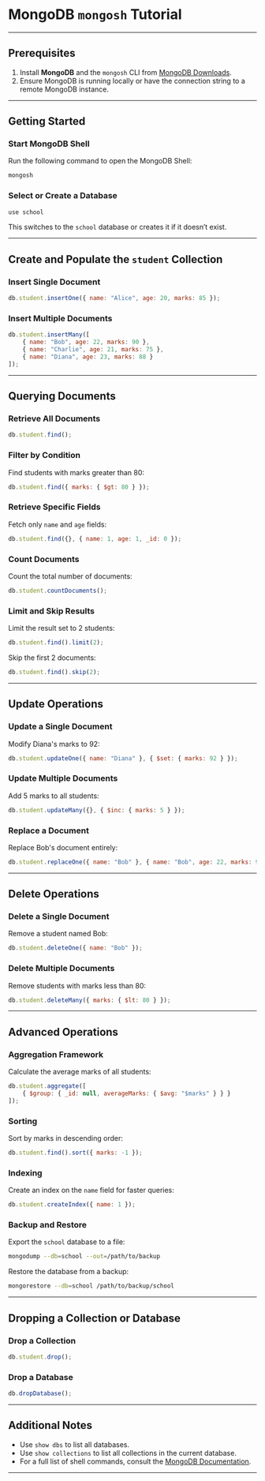 
# MongoDB `mongosh` Tutorial 


---

## Prerequisites

1. Install **MongoDB** and the `mongosh` CLI from [MongoDB Downloads](https://www.mongodb.com/try/download/shell).
2. Ensure MongoDB is running locally or have the connection string to a remote MongoDB instance.

---

## Getting Started

### Start MongoDB Shell

Run the following command to open the MongoDB Shell:
```bash
mongosh
```

### Select or Create a Database
```javascript
use school
```

This switches to the `school` database or creates it if it doesn’t exist.

---

## Create and Populate the `student` Collection

### Insert Single Document
```javascript
db.student.insertOne({ name: "Alice", age: 20, marks: 85 });
```

### Insert Multiple Documents
```javascript
db.student.insertMany([
    { name: "Bob", age: 22, marks: 90 },
    { name: "Charlie", age: 21, marks: 75 },
    { name: "Diana", age: 23, marks: 88 }
]);
```

---

## Querying Documents

### Retrieve All Documents
```javascript
db.student.find();
```

### Filter by Condition
Find students with marks greater than 80:
```javascript
db.student.find({ marks: { $gt: 80 } });
```

### Retrieve Specific Fields
Fetch only `name` and `age` fields:
```javascript
db.student.find({}, { name: 1, age: 1, _id: 0 });
```

### Count Documents
Count the total number of documents:
```javascript
db.student.countDocuments();
```

### Limit and Skip Results
Limit the result set to 2 students:
```javascript
db.student.find().limit(2);
```
Skip the first 2 documents:
```javascript
db.student.find().skip(2);
```

---

## Update Operations

### Update a Single Document
Modify Diana's marks to 92:
```javascript
db.student.updateOne({ name: "Diana" }, { $set: { marks: 92 } });
```

### Update Multiple Documents
Add 5 marks to all students:
```javascript
db.student.updateMany({}, { $inc: { marks: 5 } });
```

### Replace a Document
Replace Bob's document entirely:
```javascript
db.student.replaceOne({ name: "Bob" }, { name: "Bob", age: 22, marks: 95 });
```

---

## Delete Operations

### Delete a Single Document
Remove a student named Bob:
```javascript
db.student.deleteOne({ name: "Bob" });
```

### Delete Multiple Documents
Remove students with marks less than 80:
```javascript
db.student.deleteMany({ marks: { $lt: 80 } });
```

---

## Advanced Operations

### Aggregation Framework
Calculate the average marks of all students:
```javascript
db.student.aggregate([
    { $group: { _id: null, averageMarks: { $avg: "$marks" } } }
]);
```

### Sorting
Sort by marks in descending order:
```javascript
db.student.find().sort({ marks: -1 });
```

### Indexing
Create an index on the `name` field for faster queries:
```javascript
db.student.createIndex({ name: 1 });
```

### Backup and Restore
Export the `school` database to a file:
```bash
mongodump --db=school --out=/path/to/backup
```
Restore the database from a backup:
```bash
mongorestore --db=school /path/to/backup/school
```

---

## Dropping a Collection or Database

### Drop a Collection
```javascript
db.student.drop();
```

### Drop a Database
```javascript
db.dropDatabase();
```

---

## Additional Notes

- Use `show dbs` to list all databases.
- Use `show collections` to list all collections in the current database.
- For a full list of shell commands, consult the [MongoDB Documentation](https://www.mongodb.com/docs/manual/reference/method/).

---
